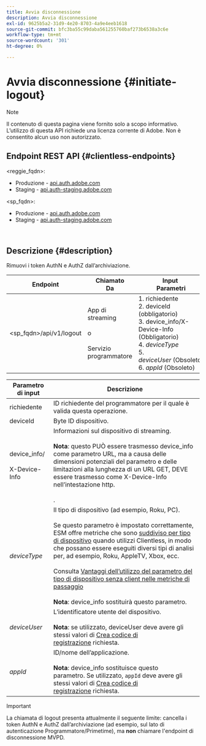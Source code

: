 ```yaml
---
title: Avvia disconnessione
description: Avvia disconnessione
exl-id: 9625b5a2-31d9-4e20-8703-4a9e4eeb1618
source-git-commit: bfc3ba55c99daba561255760baf273b6538a3c6e
workflow-type: tm+mt
source-wordcount: '301'
ht-degree: 0%

---
```


# Avvia disconnessione {#initiate-logout}

>[!NOTE]
>
>Il contenuto di questa pagina viene fornito solo a scopo informativo. L’utilizzo di questa API richiede una licenza corrente di Adobe. Non è consentito alcun uso non autorizzato.

## Endpoint REST API {#clientless-endpoints}

&lt;reggie_fqdn>:

* Produzione - [api.auth.adobe.com](http://api.auth.adobe.com/)
* Staging - [api.auth-staging.adobe.com](http://api.auth-staging.adobe.com/)

&lt;sp_fqdn>:

* Produzione - [api.auth.adobe.com](http://api.auth.adobe.com/)
* Staging - [api.auth-staging.adobe.com](http://api.auth-staging.adobe.com/)

</br>

## Descrizione {#description}

Rimuovi i token AuthN e AuthZ dall’archiviazione.


| Endpoint | Chiamato  </br>Da | Input   </br>Parametri | HTTP  </br>Metodo | Risposta | HTTP  </br>Risposta |
| --- | --- | --- | --- | --- | --- |
| &lt;sp_fqdn>/api/v1/logout | App di streaming</br></br>o</br></br>Servizio programmatore | 1. richiedente</br>2.  deviceId (obbligatorio)</br>3.  device_info/X-Device-Info (Obbligatorio)</br>4.  _deviceType_</br> 5.  _deviceUser_ (Obsoleto)</br>6.  _appId_ (Obsoleto) | DELETE | Nessuno | 204 |


| Parametro di input | Descrizione |
| --- | --- |
| richiedente | ID richiedente del programmatore per il quale è valida questa operazione. |
| deviceId | Byte ID dispositivo. |
| device_info/</br></br>X-Device-Info | Informazioni sul dispositivo di streaming.</br></br>**Nota**: questo PUÒ essere trasmesso device_info come parametro URL, ma a causa delle dimensioni potenziali del parametro e delle limitazioni alla lunghezza di un URL GET, DEVE essere trasmesso come X-Device-Info nell’intestazione http. </br></br><!--See the full details in [Passing Device and Connection Information](http://tve.helpdocsonline.com/passing-device-information)-->. |
| _deviceType_ | Il tipo di dispositivo (ad esempio, Roku, PC).</br></br>Se questo parametro è impostato correttamente, ESM offre metriche che sono [suddiviso per tipo di dispositivo](/help/authentication/entitlement-service-monitoring-overview.md#clientless_device_type) quando utilizzi Clientless, in modo che possano essere eseguiti diversi tipi di analisi per, ad esempio, Roku, AppleTV, Xbox, ecc.</br></br>Consulta [Vantaggi dell’utilizzo del parametro del tipo di dispositivo senza client nelle metriche di passaggio ](/help/authentication/benefits-of-using-the-clientless-devicetype-parameter-in-pass-metrics.md)</br></br>**Nota**: device_info sostituirà questo parametro. |
| _deviceUser_ | L’identificatore utente del dispositivo.</br></br>**Nota**: se utilizzato, deviceUser deve avere gli stessi valori di [Crea codice di registrazione](/help/authentication/registration-code-request.md) richiesta. |
| _appId_ | ID/nome dell’applicazione. </br></br>**Nota**: device_info sostituisce questo parametro. Se utilizzato, `appId` deve avere gli stessi valori di [Crea codice di registrazione](/help/authentication/registration-code-request.md) richiesta. |

>[!IMPORTANT]
> 
>La chiamata di logout presenta attualmente il seguente limite: cancella i token AuthN e AuthZ dall’archiviazione (ad esempio, sul lato di autenticazione Programmatore/Primetime), ma **non** chiamare l&#39;endpoint di disconnessione MVPD.
